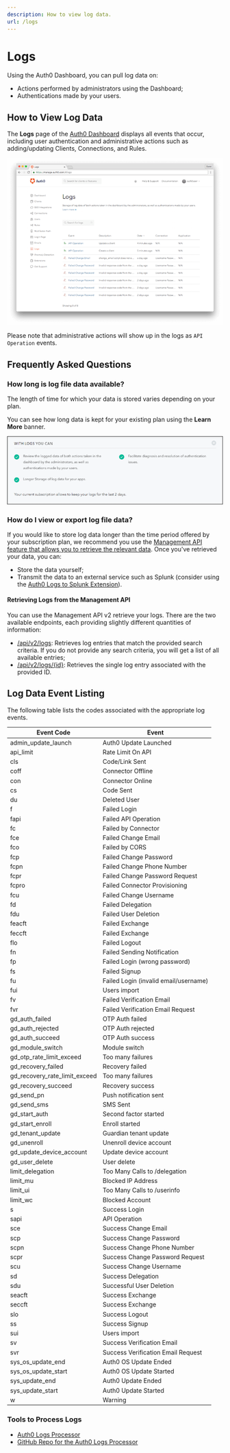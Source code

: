 ```yaml
---
description: How to view log data.
url: /logs
---
```


# Logs

Using the Auth0 Dashboard, you can pull log data on:

* Actions performed by administrators using the Dashboard;
* Authentications made by your users.

## How to View Log Data

The **Logs** page of the [Auth0 Dashboard](${manage_url}) displays all events that occur, including user authentication and administrative actions such as adding/updating Clients, Connections, and Rules.

![](/media/articles/logs/dashboard-logs.png)

Please note that administrative actions will show up in the logs as `API Operation` events.

## Frequently Asked Questions

### How long is log file data available?

The length of time for which your data is stored varies depending on your plan.

You can see how long data is kept for your existing plan using the **Learn More** banner.

![](/media/articles/logs/log-storage-period.png)

### How do I view or export log file data?

If you would like to store log data longer than the time period offered by your subscription plan, we recommend you use the [Management API feature that allows you to retrieve the relevant data](api/management/v2#!/Logs/get_logs). Once you've retrieved your data, you can:

* Store the data yourself;
* Transmit the data to an external service such as Splunk (consider using the [Auth0 Logs to Splunk Extension](/extensions/splunk)).

#### Retrieving Logs from the Management API

You can use the Management API v2 retrieve your logs. There are the two available endpoints, each providing slightly different quantities of information:

* [/api/v2/logs](/api/v2#!/Logs/get_logs): Retrieves log entries that match the provided search criteria. If you do not provide any search criteria, you will get a list of all available entries;
* [/api/v2/logs/{id}](/api/v2#!/Logs/get_logs_by_id): Retrieves the single log entry associated with the provided ID.

## Log Data Event Listing

The following table lists the codes associated with the appropriate log events.

<table>
  <thead><tr><th>Event Code</th><th>Event</th></tr></thead>
  <tbody>
  <tr><td>admin_update_launch</td><td>Auth0 Update Launched</td></tr>
  <tr><td>api_limit</td><td>Rate Limit On API</td></tr>
  <tr><td>cls</td><td>Code/Link Sent</td></tr>
  <tr><td>coff</td><td>Connector Offline</td></tr>
  <tr><td>con</td><td>Connector Online</td></tr>
  <tr><td>cs</td><td>Code Sent</td></tr>
  <tr><td>du</td><td>Deleted User</td></tr>
  <tr><td>f</td><td>Failed Login</td></tr>
  <tr><td>fapi</td><td>Failed API Operation</td></tr>
  <tr><td>fc</td><td>Failed by Connector</td></tr>
  <tr><td>fce</td><td>Failed Change Email</td></tr>
  <tr><td>fco</td><td>Failed by CORS</td></tr>
  <tr><td>fcp</td><td>Failed Change Password</td></tr>
  <tr><td>fcpn</td><td>Failed Change Phone Number</td></tr>
  <tr><td>fcpr</td><td>Failed Change Password Request</td></tr>
  <tr><td>fcpro</td><td>Failed Connector Provisioning</td></tr>
  <tr><td>fcu</td><td>Failed Change Username</td></tr>
  <tr><td>fd</td><td>Failed Delegation</td></tr>
  <tr><td>fdu</td><td>Failed User Deletion</td></tr>
  <tr><td>feacft</td><td>Failed Exchange</td></tr>
  <tr><td>feccft</td><td>Failed Exchange</td></tr>
  <tr><td>flo</td><td>Failed Logout</td></tr>
  <tr><td>fn</td><td>Failed Sending Notification</td></tr>
  <tr><td>fp</td><td>Failed Login (wrong password)</td></tr>
  <tr><td>fs</td><td>Failed Signup</td></tr>
  <tr><td>fu</td><td>Failed Login (invalid email/username)</td></tr>
  <tr><td>fui</td><td>Users import</td></tr>
  <tr><td>fv</td><td>Failed Verification Email</td></tr>
  <tr><td>fvr</td><td>Failed Verification Email Request</td></tr>
  <tr><td>gd_auth_failed</td><td>OTP Auth failed</td></tr>
  <tr><td>gd_auth_rejected</td><td>OTP Auth rejected</td></tr>
  <tr><td>gd_auth_succeed</td><td>OTP Auth success</td></tr>
  <tr><td>gd_module_switch</td><td>Module switch</td></tr>
  <tr><td>gd_otp_rate_limit_exceed</td><td>Too many failures</td></tr>
  <tr><td>gd_recovery_failed</td><td>Recovery failed</td></tr>
  <tr><td>gd_recovery_rate_limit_exceed</td><td>Too many failures</td></tr>
  <tr><td>gd_recovery_succeed</td><td>Recovery success</td></tr>
  <tr><td>gd_send_pn</td><td>Push notification sent</td></tr>
  <tr><td>gd_send_sms</td><td>SMS Sent</td></tr>
  <tr><td>gd_start_auth</td><td>Second factor started</td></tr>
  <tr><td>gd_start_enroll</td><td>Enroll started</td></tr>
  <tr><td>gd_tenant_update</td><td>Guardian tenant update</td></tr>
  <tr><td>gd_unenroll</td><td>Unenroll device account</td></tr>
  <tr><td>gd_update_device_account</td><td>Update device account</td></tr>
  <tr><td>gd_user_delete</td><td>User delete</td></tr>
  <tr><td>limit_delegation</td><td>Too Many Calls to /delegation</td></tr>
  <tr><td>limit_mu</td><td>Blocked IP Address</td></tr>
  <tr><td>limit_ui</td><td>Too Many Calls to /userinfo</td></tr>
  <tr><td>limit_wc</td><td>Blocked Account</td></tr>
  <tr><td>s</td><td>Success Login</td></tr>
  <tr><td>sapi</td><td>API Operation</td></tr>
  <tr><td>sce</td><td>Success Change Email</td></tr>
  <tr><td>scp</td><td>Success Change Password</td></tr>
  <tr><td>scpn</td><td>Success Change Phone Number</td></tr>
  <tr><td>scpr</td><td>Success Change Password Request</td></tr>
  <tr><td>scu</td><td>Success Change Username</td></tr>
  <tr><td>sd</td><td>Success Delegation</td></tr>
  <tr><td>sdu</td><td>Successful User Deletion</td></tr>
  <tr><td>seacft</td><td>Success Exchange</td></tr>
  <tr><td>seccft</td><td>Success Exchange</td></tr>
  <tr><td>slo</td><td>Success Logout</td></tr>
  <tr><td>ss</td><td>Success Signup</td></tr>
  <tr><td>sui</td><td>Users import</td></tr>
  <tr><td>sv</td><td>Success Verification Email</td></tr>
  <tr><td>svr</td><td>Success Verification Email Request</td></tr>
  <tr><td>sys_os_update_end</td><td>Auth0 OS Update Ended</td></tr>
  <tr><td>sys_os_update_start</td><td>Auth0 OS Update Started</td></tr>
  <tr><td>sys_update_end</td><td>Auth0 Update Ended</td></tr>
  <tr><td>sys_update_start</td><td>Auth0 Update Started</td></tr>
  <tr><td>w</td><td>Warning</td></tr>
  </tbody>
</table>

### Tools to Process Logs

* [Auth0 Logs Processor](https://www.npmjs.com/package/auth0-logs-processor)
* [GitHub Repo for the Auth0 Logs Processor](https://github.com/auth0/logs-processor)
